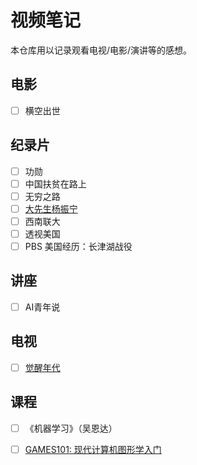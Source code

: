 # 视频笔记

本仓库用以记录观看电视/电影/演讲等的感想。

## 电影

- [ ] 横空出世

## 纪录片

- [ ] 功勋
- [ ] 中国扶贫在路上
- [ ] 无穷之路
- [ ] [大先生杨振宁](documentary/da_xian_sheng_yang_zhen_ning.md)
- [ ] 西南联大
- [ ] 透视美国
- [ ] PBS 美国经历：长津湖战役

## 讲座

- [ ] AI青年说

## 电视

- [ ] [觉醒年代](tv/jue_xing_nian_dai.md)

## 课程

- [ ] 《机器学习》（吴恩达）
- [ ] [GAMES101: 现代计算机图形学入门][game]

  [game]: https://sites.cs.ucsb.edu/~lingqi/teaching/games101.html
